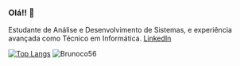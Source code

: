 ### Olá!! 👋

Estudante de Análise e Desenvolvimento de Sistemas, e experiência avançada como Técnico em Informática.
[LinkedIn](https://linkedin.com/in/bruno-enéas-costa139a9293)

[![Top Langs](https://github-readme-stats.vercel.app/api/top-langs/?username=brunoco56&langs_count=8)](https://github.com/brunoco56)
![Brunoco56](https://github-readme-stats.vercel.app/api?username=brunoco56&theme=chartreuse-dark&show_icons=true)


<!--
Here are some ideas to get you started:

- 🔭 I’m currently working on ...
- 🌱 I’m currently learning ...
- 👯 I’m looking to collaborate on ...
- 🤔 I’m looking for help with ...
- 💬 Ask me about ...
- 📫 How to reach me: ...
- 😄 Pronouns: ...
- ⚡ Fun fact: ...
-->
